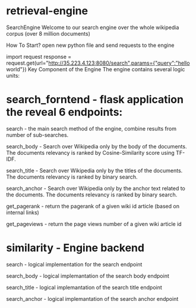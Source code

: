 # retrieval-engine


SearchEngine
Welcome to our search engine over the whole wikipedia corpus (over 8 million documents)

How To Start? open new python file and send requests to the engine

import request
response = request.get(url="http://35.223.4.123:8080/search",params={"query":"hello world"})
Key Component of the Engine
The engine contains several logic units:

# search_forntend - flask application the reveal 6 endpoints:

search - the main search method of the engine, combine results from number of sub-searches.

search_body - Search over Wikipedia only by the body of the documents. The documents relevancy is ranked by Cosine-Similarity   score using TF-IDF.

search_title - Search over Wikipedia only by the titles of the documents. The documents relevancy is ranked by binary search.

search_anchor - Search over Wikipedia only by the anchor text related to the documents. The documents relevancy is ranked by      binary search.

get_pagerank - return the pagerank of a given wiki id article (based on internal links)

get_pageviews - return the page views number of a given wiki article id

# similarity - Engine backend
search - logical implementation for the search endpoint

search_body - logical implemantation of the search body endpoint

search_title - logical implemantation of the search title endpoint

search_anchor - logical implemantation of the search anchor endpoint
